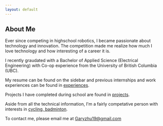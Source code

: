 ```yaml
---
layout: default
---
```


## About Me

Ever since competing in highschool robotics, I became passionate about technology and innovation. The competition made me realize how much I love technology and how interesting of a career it is.

I recently graudated with a Bachelor of Applied Science (Electrical Engineering) with Co-op experience from the University of British Columbia (UBC).

My resume can be found on the sidebar and previous internships and work experiences can be found in [experiences](./work-experience).

Projects I have completed during school are found in [projects](./project.html).

Aside from all the technical information, I'm a fairly competative person with interests in [cycling, badminton](./interest.html).

To contact me, please email me at Garyzhu19@gmail.com
